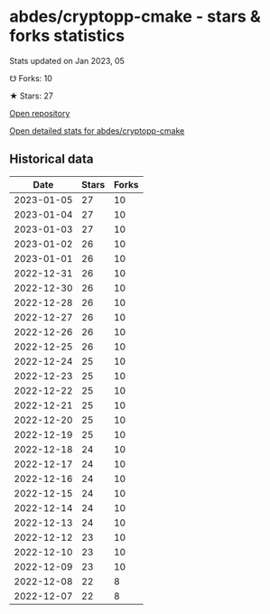 # abdes/cryptopp-cmake - stars & forks statistics

Stats updated on Jan 2023, 05

☋ Forks: 10

★ Stars: 27

[Open repository](https://github.com/abdes/cryptopp-cmake)

[Open detailed stats for abdes/cryptopp-cmake](https://reviewgithub.com/rep/abdes/cryptopp-cmake)

## Historical data
| Date | Stars | Forks |
|------|-------|-------|
| 2023-01-05 | 27 | 10 | 
| 2023-01-04 | 27 | 10 | 
| 2023-01-03 | 27 | 10 | 
| 2023-01-02 | 26 | 10 | 
| 2023-01-01 | 26 | 10 | 
| 2022-12-31 | 26 | 10 | 
| 2022-12-30 | 26 | 10 | 
| 2022-12-28 | 26 | 10 | 
| 2022-12-27 | 26 | 10 | 
| 2022-12-26 | 26 | 10 | 
| 2022-12-25 | 26 | 10 | 
| 2022-12-24 | 25 | 10 | 
| 2022-12-23 | 25 | 10 | 
| 2022-12-22 | 25 | 10 | 
| 2022-12-21 | 25 | 10 | 
| 2022-12-20 | 25 | 10 | 
| 2022-12-19 | 25 | 10 | 
| 2022-12-18 | 24 | 10 | 
| 2022-12-17 | 24 | 10 | 
| 2022-12-16 | 24 | 10 | 
| 2022-12-15 | 24 | 10 | 
| 2022-12-14 | 24 | 10 | 
| 2022-12-13 | 24 | 10 | 
| 2022-12-12 | 23 | 10 | 
| 2022-12-10 | 23 | 10 | 
| 2022-12-09 | 23 | 10 | 
| 2022-12-08 | 22 | 8 | 
| 2022-12-07 | 22 | 8 | 

